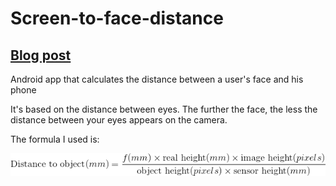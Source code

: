 # Screen-to-face-distance

## [Blog post](https://ivanludvig.github.io/blog/2019/07/20/calculating-screen-to-face-distance-android.html)
Android app that calculates the distance between a user's face and his phone

It's based on the distance between eyes. The further the face, the less the distance between your eyes appears on the camera.  

The formula I used is:  

<img src="formula.png" width="600">
